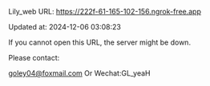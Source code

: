 Lily_web URL: https://222f-61-165-102-156.ngrok-free.app

Updated at: 2024-12-06 03:08:23

If you cannot open this URL, the server might be down.

Please contact: 

goley04@foxmail.com Or Wechat:GL_yeaH